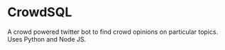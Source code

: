 # CrowdSQL
A crowd powered twitter bot to find crowd opinions on particular topics.
Uses Python and Node JS.
